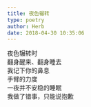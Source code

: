 ```yaml
---  
title: 夜色辗转  
type: poetry  
author: Herb  
date: 2018-04-30 10:35:06    
---  
```

夜色辗转时  
翻身醒来、翻身睡去  
我记下你的鼻息  
手臂的力度  
一夜并不安稳的睡眠  
我做了错事，只能说抱歉